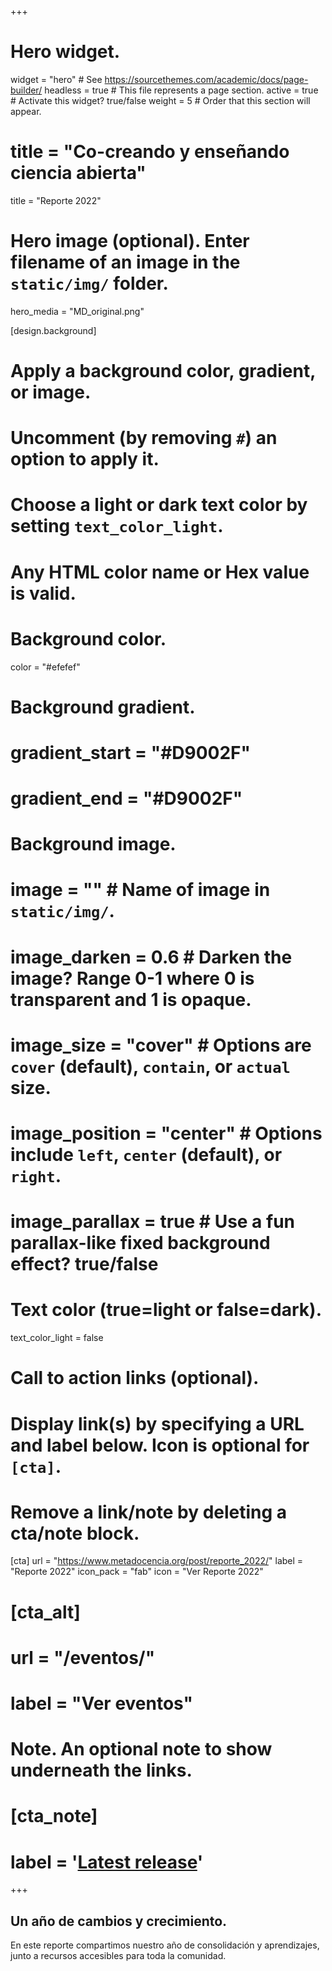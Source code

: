 +++
# Hero widget.
widget = "hero"  # See https://sourcethemes.com/academic/docs/page-builder/
headless = true  # This file represents a page section.
active = true  # Activate this widget? true/false
weight = 5  # Order that this section will appear.

# title = "Co-creando y enseñando ciencia abierta"

title = "Reporte 2022"

# Hero image (optional). Enter filename of an image in the `static/img/` folder.
hero_media = "MD_original.png"

[design.background]
  # Apply a background color, gradient, or image.
  #   Uncomment (by removing `#`) an option to apply it.
  #   Choose a light or dark text color by setting `text_color_light`.
  #   Any HTML color name or Hex value is valid.

  # Background color.
   color = "#efefef"
  
  # Background gradient.
  # gradient_start = "#D9002F"
  # gradient_end = "#D9002F"
  
  # Background image.
  # image = ""  # Name of image in `static/img/`.
  # image_darken = 0.6  # Darken the image? Range 0-1 where 0 is transparent and 1 is opaque.
  # image_size = "cover"  #  Options are `cover` (default), `contain`, or `actual` size.
  # image_position = "center"  # Options include `left`, `center` (default), or `right`.
  # image_parallax = true  # Use a fun parallax-like fixed background effect? true/false
  
  # Text color (true=light or false=dark).
  text_color_light = false

# Call to action links (optional).
#   Display link(s) by specifying a URL and label below. Icon is optional for `[cta]`.
#   Remove a link/note by deleting a cta/note block.
 [cta]
 url = "https://www.metadocencia.org/post/reporte_2022/"
 label = "Reporte 2022"
 icon_pack = "fab"
 icon = "Ver Reporte 2022"

# [cta_alt] 
# url = "/eventos/" 
# label = "Ver eventos"


# Note. An optional note to show underneath the links.
# [cta_note]
#   label = '<a class="js-github-release" href="https://sourcethemes.com/academic/updates" data-repo="gcushen/hugo-academic">Latest release<!-- V --></a>'
+++

## Un año de cambios y crecimiento.
En este reporte compartimos nuestro año de consolidación y aprendizajes, junto a recursos accesibles para toda la comunidad.


